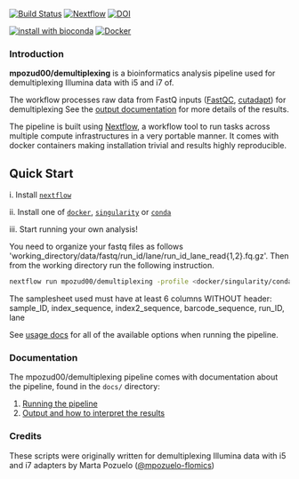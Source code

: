 [![Build Status](https://travis-ci.org/mpozud00/demultiplexing.svg?branch=master)](https://travis-ci.org/mpozud00/demultiplexing)
[![Nextflow](https://img.shields.io/badge/nextflow-%E2%89%A519.04.0-brightgreen.svg)](https://www.nextflow.io/)
[![DOI](https://zenodo.org/badge/127293091.svg)](https://zenodo.org/badge/latestdoi/127293091)

[![install with bioconda](https://img.shields.io/badge/install%20with-bioconda-brightgreen.svg)](http://bioconda.github.io/)
[![Docker](https://img.shields.io/docker/automated/nfcore/rnaseq.svg)](https://hub.docker.com/r/nfcore/rnaseq/)

### Introduction

**mpozud00/demultiplexing** is a bioinformatics analysis pipeline used for demultiplexing Illumina data with i5 and i7 of.

The workflow processes raw data from FastQ inputs
([FastQC](https://www.bioinformatics.babraham.ac.uk/projects/fastqc/),
 [cutadapt](https://github.com/marcelm/cutadapt/)) for demultiplexing
  See the [output documentation](docs/output.md) for more details of the results.

The pipeline is built using [Nextflow](https://www.nextflow.io), a workflow tool to run tasks across multiple compute infrastructures in a very portable manner. It comes with docker containers making installation trivial and results highly reproducible.

## Quick Start

i. Install [`nextflow`](https://nf-co.re/usage/installation)

ii. Install one of [`docker`](https://docs.docker.com/engine/installation/), [`singularity`](https://www.sylabs.io/guides/3.0/user-guide/) or [`conda`](https://conda.io/miniconda.html)

iii. Start running your own analysis!

You need to organize your fastq files as follows 'working_directory/data/fastq/run_id/lane/run_id_lane_read{1,2}.fq.gz'. Then from the working directory run the following instruction.

```bash
nextflow run mpozud00/demultiplexing -profile <docker/singularity/conda> --input 'samplesheet.txt'
```

The samplesheet used must have at least 6 columns WITHOUT header: sample_ID, index_sequence, index2_sequence, barcode_sequence, run_ID, lane

See [usage docs](docs/usage.md) for all of the available options when running the pipeline.

### Documentation

The mpozud00/demultiplexing pipeline comes with documentation about the pipeline, found in the `docs/` directory:

1. [Running the pipeline](docs/usage.md)
2. [Output and how to interpret the results](docs/output.md)

### Credits

These scripts were originally written for demultiplexing Illumina data with i5 and i7 adapters by Marta Pozuelo ([@mpozuelo-flomics](https://github.com/mpozuelo-flomics))
